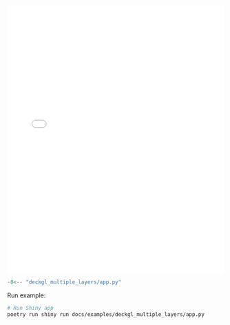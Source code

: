 <!-- <a href="app.html" target="_blank">See example in action</a> -->

<iframe src="app.html" height="620px", width="100%" style="border:none;"></iframe>

```python
-8<-- "deckgl_multiple_layers/app.py"
```

Run example:

``` bash
# Run Shiny app
poetry run shiny run docs/examples/deckgl_multiple_layers/app.py
```
